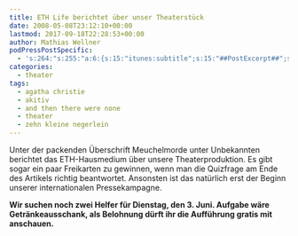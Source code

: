 ```yaml
---
title: ETH Life berichtet über unser Theaterstück
date: 2008-05-08T23:12:10+00:00
lastmod: 2017-09-18T22:28:53+00:00
author: Mathias Wellner
podPressPostSpecific:
  - 's:264:"s:255:"a:6:{s:15:"itunes:subtitle";s:15:"##PostExcerpt##";s:14:"itunes:summary";s:15:"##PostExcerpt##";s:15:"itunes:keywords";s:17:"##WordPressCats##";s:13:"itunes:author";s:10:"##Global##";s:15:"itunes:explicit";s:7:"Default";s:12:"itunes:block";s:7:"Default";}";";'
categories:
  - theater
tags:
  - agatha christie
  - akitiv
  - and then there were none
  - theater
  - zehn kleine negerlein
---
```

Unter der packenden Überschrift Meuchelmorde unter Unbekannten berichtet das ETH-Hausmedium über unsere Theaterproduktion. Es gibt sogar ein paar Freikarten zu gewinnen, wenn man die Quizfrage am Ende des Artikels richtig beantwortet. Ansonsten ist das natürlich erst der Beginn unserer internationalen Pressekampagne.

**Wir suchen noch zwei Helfer für Dienstag, den 3. Juni. Aufgabe wäre Getränkeausschank, als Belohnung dürft ihr die Aufführung gratis mit anschauen.**